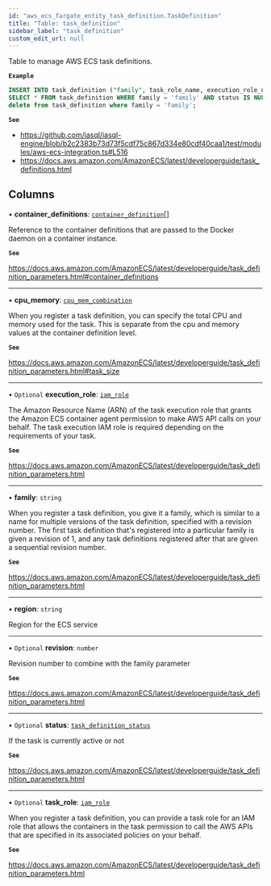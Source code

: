 ```yaml
---
id: "aws_ecs_fargate_entity_task_definition.TaskDefinition"
title: "Table: task_definition"
sidebar_label: "task_definition"
custom_edit_url: null
---
```


Table to manage AWS ECS task definitions.

**`Example`**

```sql
INSERT INTO task_definition ("family", task_role_name, execution_role_name, cpu_memory) VALUES ('family', 'task-name', 'task-role', 'vCPU4-25GB');
SELECT * FROM task_definition WHERE family = 'family' AND status IS NULL;
delete from task_definition where family = 'family';
```

**`See`**

 - https://github.com/iasql/iasql-engine/blob/b2c2383b73d73f5cdf75c867d334e80cdf40caa1/test/modules/aws-ecs-integration.ts#L516
 - https://docs.aws.amazon.com/AmazonECS/latest/developerguide/task_definitions.html

## Columns

• **container\_definitions**: [`container_definition`](aws_ecs_fargate_entity_container_definition.ContainerDefinition.md)[]

Reference to the container definitions that are passed to the Docker daemon on a container instance.

**`See`**

https://docs.aws.amazon.com/AmazonECS/latest/developerguide/task_definition_parameters.html#container_definitions

___

• **cpu\_memory**: [`cpu_mem_combination`](../enums/aws_ecs_fargate_entity_task_definition.CpuMemCombination.md)

When you register a task definition, you can specify the total CPU and memory used for the task.
This is separate from the cpu and memory values at the container definition level.

**`See`**

https://docs.aws.amazon.com/AmazonECS/latest/developerguide/task_definition_parameters.html#task_size

___

• `Optional` **execution\_role**: [`iam_role`](aws_iam_entity_role.IamRole.md)

The Amazon Resource Name (ARN) of the task execution role that grants the Amazon ECS container agent permission to make AWS API
calls on your behalf. The task execution IAM role is required depending on the requirements of your task.

**`See`**

https://docs.aws.amazon.com/AmazonECS/latest/developerguide/task_definition_parameters.html

___

• **family**: `string`

When you register a task definition, you give it a family, which is similar to a name for multiple versions of the task definition,
specified with a revision number. The first task definition that's registered into a particular family is given a revision of 1,
and any task definitions registered after that are given a sequential revision number.

**`See`**

https://docs.aws.amazon.com/AmazonECS/latest/developerguide/task_definition_parameters.html

___

• **region**: `string`

Region for the ECS service

___

• `Optional` **revision**: `number`

Revision number to combine with the family parameter

**`See`**

https://docs.aws.amazon.com/AmazonECS/latest/developerguide/task_definition_parameters.html

___

• `Optional` **status**: [`task_definition_status`](../enums/aws_ecs_fargate_entity_task_definition.TaskDefinitionStatus.md)

If the task is currently active or not

**`See`**

https://docs.aws.amazon.com/AmazonECS/latest/developerguide/task_definition_parameters.html

___

• `Optional` **task\_role**: [`iam_role`](aws_iam_entity_role.IamRole.md)

When you register a task definition, you can provide a task role for an IAM role that allows the containers in the task permission
to call the AWS APIs that are specified in its associated policies on your behalf.

**`See`**

https://docs.aws.amazon.com/AmazonECS/latest/developerguide/task_definition_parameters.html
